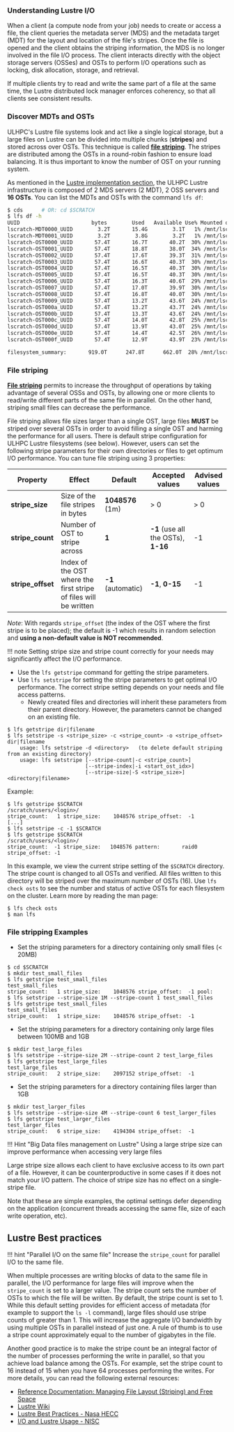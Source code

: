 ### Understanding Lustre I/O

When a client (a compute node from your job) needs to create or access a file, the client queries the metadata server (MDS) and the metadata target (MDT) for the layout and location of the file's stripes. Once the file is opened and the client obtains the striping information, the MDS is no longer involved in the file I/O process. The client interacts directly with the object storage servers (OSSes) and OSTs to perform I/O operations such as locking, disk allocation, storage, and retrieval.

If multiple clients try to read and write the same part of a file at the same time, the Lustre distributed lock manager enforces coherency, so that all clients see consistent results.

### Discover MDTs and OSTs

ULHPC's Lustre file systems look and act like a single logical storage, but a large files on Lustre can be divided into multiple chunks (**stripes**) and stored across over OSTs.
This technique is called [**file striping**](https://en.wikipedia.org/wiki/Data_striping).
The stripes are distributed among the OSTs in a round-robin fashion to ensure load balancing.
It is thus important to know the number of OST on your running system.

As mentioned in the [Lustre implementation section](lustre.md#storage-system-implementation), the ULHPC Lustre infrastructure is composed of 2 MDS servers (2 MDT), 2 OSS servers and **16 OSTs**.
You can list the MDTs and OSTs with the command `lfs df`:

```bash
$ cds      # OR: cd $SCRATCH
$ lfs df -h
UUID                       bytes        Used   Available Use% Mounted on
lscratch-MDT0000_UUID        3.2T       15.4G        3.1T   1% /mnt/lscratch[MDT:0]
lscratch-MDT0001_UUID        3.2T        3.8G        3.2T   1% /mnt/lscratch[MDT:1]
lscratch-OST0000_UUID       57.4T       16.7T       40.2T  30% /mnt/lscratch[OST:0]
lscratch-OST0001_UUID       57.4T       18.8T       38.0T  34% /mnt/lscratch[OST:1]
lscratch-OST0002_UUID       57.4T       17.6T       39.3T  31% /mnt/lscratch[OST:2]
lscratch-OST0003_UUID       57.4T       16.6T       40.3T  30% /mnt/lscratch[OST:3]
lscratch-OST0004_UUID       57.4T       16.5T       40.3T  30% /mnt/lscratch[OST:4]
lscratch-OST0005_UUID       57.4T       16.5T       40.3T  30% /mnt/lscratch[OST:5]
lscratch-OST0006_UUID       57.4T       16.3T       40.6T  29% /mnt/lscratch[OST:6]
lscratch-OST0007_UUID       57.4T       17.0T       39.9T  30% /mnt/lscratch[OST:7]
lscratch-OST0008_UUID       57.4T       16.8T       40.0T  30% /mnt/lscratch[OST:8]
lscratch-OST0009_UUID       57.4T       13.2T       43.6T  24% /mnt/lscratch[OST:9]
lscratch-OST000a_UUID       57.4T       13.2T       43.7T  24% /mnt/lscratch[OST:10]
lscratch-OST000b_UUID       57.4T       13.3T       43.6T  24% /mnt/lscratch[OST:11]
lscratch-OST000c_UUID       57.4T       14.0T       42.8T  25% /mnt/lscratch[OST:12]
lscratch-OST000d_UUID       57.4T       13.9T       43.0T  25% /mnt/lscratch[OST:13]
lscratch-OST000e_UUID       57.4T       14.4T       42.5T  26% /mnt/lscratch[OST:14]
lscratch-OST000f_UUID       57.4T       12.9T       43.9T  23% /mnt/lscratch[OST:15]

filesystem_summary:       919.0T      247.8T      662.0T  28% /mnt/lscratch
```


### File striping

**[File striping]((https://en.wikipedia.org/wiki/Data_striping).)** permits to increase the throughput of operations by taking advantage of several OSSs and OSTs, by allowing one or more clients to read/write different parts of the same file in parallel. On the other hand, striping small files can decrease the performance.

File striping allows file sizes larger than a single OST, large files **MUST** be striped over several OSTs in order to avoid filling a single OST and harming the performance for all users.
There is default stripe configuration for ULHPC Lustre filesystems (see below).
However, users can set the following stripe parameters for their own directories or files to get optimum I/O performance.
You can tune file striping using 3 properties:

| Property          | Effect                                                           | Default            | Accepted values                     | Advised values |
|-------------------|------------------------------------------------------------------|--------------------|-------------------------------------|----------------|
| **stripe_size**   | Size of the file stripes in bytes                                | **1048576** (1m)   | > 0                                 | > 0            |
| **stripe_count**  | Number of OST to stripe across                                   | **1**              | **-1** (use all the OSTs), **1-16** | -1             |
| **stripe_offset** | Index of the OST where the first stripe of files will be written | **-1** (automatic) | **-1**, **0-15**                    | -1             |

_Note_: With regards `stripe_offset` (the index of the OST where the first stripe is to be placed); the default is -1 which results in random selection and **using a non-default value is NOT recommended**.

!!! note
    Setting stripe size and stripe count correctly for your needs may significantly affect the I/O performance.

* Use the `lfs getstripe` command for getting the stripe parameters.
* Use `lfs setstripe` for setting the stripe parameters to get optimal I/O performance. The correct stripe setting depends on your needs and file access patterns.
    - Newly created files and directories will inherit these parameters from their parent directory. However, the parameters cannot be changed on an existing file.


```console
$ lfs getstripe dir|filename
$ lfs setstripe -s <stripe_size> -c <stripe_count> -o <stripe_offset> dir|filename
    usage: lfs setstripe -d <directory>   (to delete default striping from an existing directory)
    usage: lfs setstripe [--stripe-count|-c <stripe_count>]
                         [--stripe-index|-i <start_ost_idx>]
                         [--stripe-size|-S <stripe_size>]  <directory|filename>
```

Example:

```console
$ lfs getstripe $SCRATCH
/scratch/users/<login>/
stripe_count:   1 stripe_size:    1048576 stripe_offset:  -1
[...]
$ lfs setstripe -c -1 $SCRATCH
$ lfs getstripe $SCRATCH
/scratch/users/<login>/
stripe_count:  -1 stripe_size:   1048576 pattern:       raid0 stripe_offset: -1
```

In this example, we view the current stripe setting of the `$SCRATCH` directory. The stripe count is changed to all OSTs and verified.
All files written to this directory will be striped over the maximum number of OSTs (16).
Use `lfs check osts` to see the number and status of active OSTs for each filesystem on the cluster. Learn more by reading the man page:

```console
$ lfs check osts
$ man lfs
```

### File stripping Examples

* Set the striping parameters for a directory containing only small files (< 20MB)

```console
$ cd $SCRATCH
$ mkdir test_small_files
$ lfs getstripe test_small_files
test_small_files
stripe_count:   1 stripe_size:    1048576 stripe_offset:  -1 pool:
$ lfs setstripe --stripe-size 1M --stripe-count 1 test_small_files
$ lfs getstripe test_small_files
test_small_files
stripe_count:   1 stripe_size:    1048576 stripe_offset:  -1
```

* Set the striping parameters for a directory containing only large files between 100MB and 1GB

```console
$ mkdir test_large_files
$ lfs setstripe --stripe-size 2M --stripe-count 2 test_large_files
$ lfs getstripe test_large_files
test_large_files
stripe_count:   2 stripe_size:    2097152 stripe_offset:  -1
```

* Set the striping parameters for a directory containing files larger than 1GB

```console
$ mkdir test_larger_files
$ lfs setstripe --stripe-size 4M --stripe-count 6 test_larger_files
$ lfs getstripe test_larger_files
test_larger_files
stripe_count:   6 stripe_size:    4194304 stripe_offset:  -1
```

!!! Hint "Big Data files management on Lustre"
    Using a large stripe size can improve performance when accessing very large files

Large stripe size allows each client to have exclusive access to its own part of a file. However, it can be counterproductive in some cases if it does not match your I/O pattern. The choice of stripe size has no effect on a single-stripe file.


Note that these are simple examples, the optimal settings defer depending on the application (concurrent threads accessing the same file, size of each write operation, etc).

## Lustre Best practices

!!! hint "Parallel I/O on the same file"
    Increase the `stripe_count` for parallel I/O to the same file.

When multiple processes are writing blocks of data to the same file in parallel, the I/O performance for large files will improve when the `stripe_count` is set to a larger value. The stripe count sets the number of OSTs to which the file will be written. By default, the stripe count is set to 1. While this default setting provides for efficient access of metadata (for example to support the `ls -l` command), large files should use stripe counts of greater than 1. This will increase the aggregate I/O bandwidth by using multiple OSTs in parallel instead of just one. A rule of thumb is to use a stripe count approximately equal to the number of gigabytes in the file.

Another good practice is to make the stripe count be an integral factor of the number of processes performing the write in parallel, so that you achieve load balance among the OSTs. For example, set the stripe count to 16 instead of 15 when you have 64 processes performing the writes.
For more details, you can read the following external resources:

* [Reference Documentation:  Managing File Layout (Striping) and Free Space](https://doc.lustre.org/lustre_manual.xhtml#managingstripingfreespace)
* [Lustre Wiki](https://wiki.lustre.org/Main_Page)
* [Lustre Best Practices - Nasa HECC](http://www.nas.nasa.gov/hecc/support/kb/lustre-best-practices_226.html)
* [I/O and Lustre Usage - NISC](https://www.nics.tennessee.edu/computing-resources/file-systems/io-lustre-tips)
